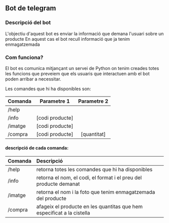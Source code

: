 
## Bot de telegram

### Descripció del bot

L'objectiu d'aquest bot es enviar la informació que demana l'usuari sobre un producte
En aquest cas el bot recull informació que ja tenim enmagatzemada

### Com funciona?

El bot es comunica mitjançant un servei de Python on tenim creades totes les funcions que preveiem
que els usuaris que interactuen amb el bot poden arribar a necessitar.

Les comandes que hi ha disponibles son:

| Comanda   |     Parametre 1      |  Parametre 2 |
|----------|:-------------:|:-------------:|
| /help |  |  |
| /info | [codi producte] |  |
| /imatge | [codi producte] | |
| /compra | [codi producte] | [quantitat] |

#### descripció de cada comanda:

| Comanda   |      Descripció      |
|----------|:-------------|
| /help |  retorna totes les comandes que hi ha disponibles |
| /info |    retorna el nom, el codi, el format i el preu del producte demanat   |
| /imatge | retorna el nom i la foto que tenim enmagatzemada del producte |
| /compra |  afageix el producte en les quantitas que hem especificat a la cistella |